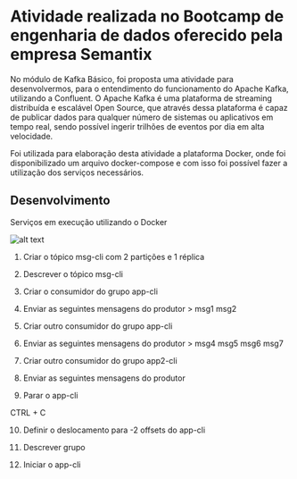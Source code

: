 # Atividade realizada no Bootcamp de engenharia de dados oferecido pela empresa Semantix

  No módulo de Kafka Básico, foi proposta uma atividade para desenvolvermos,
para o entendimento do funcionamento do Apache Kafka, utilizando a Confluent.
  O Apache Kafka é uma  plataforma de streaming distribuída  e escalável Open Source, que através dessa plataforma
é capaz de publicar dados para qualquer número de sistemas ou aplicativos em tempo real, sendo possível ingerir trilhões de eventos por dia
em alta velocidade.

  Foi utilizada para elaboração desta atividade a plataforma Docker, onde foi disponibilizado
um arquivo docker-compose e com isso foi possível fazer a utilização dos serviços necessários.

## Desenvolvimento 

Serviços em execução utilizando o Docker

![alt text](https://github.com/GumaFernando/Kafka_Atividade_semantix/blob/main/docker.PNG)

1. Criar o tópico msg-cli com 2 partições e 1 réplica

2. Descrever o tópico msg-cli


3. Criar o consumidor do grupo app-cli

4. Enviar as seguintes mensagens do produtor > msg1 msg2

5. Criar outro consumidor do grupo app-cli


6. Enviar as seguintes mensagens do produtor > msg4 msg5 msg6 msg7


7. Criar outro consumidor do grupo app2-cli


8. Enviar as seguintes mensagens do produtor

9. Parar o app-cli

CTRL + C


10. Definir o deslocamento para -2 offsets do app-cli


11. Descrever grupo

12. Iniciar o app-cli

